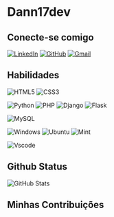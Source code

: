 # Dann17dev

## Conecte-se comigo 
[![LinkedIn](https://img.shields.io/badge/LinkedIn-191970?style=for-the-badge&logo=linkedin&logoColor=white)](https://www.linkedin.com/in/danilomatosoficial/) [![GitHub](https://img.shields.io/badge/GitHub-191970?style=for-the-badge&logo=github&logoColor=white)](https://github.com/@dann17dev)
[![Gmail](https://img.shields.io/badge/Gmail-191970?style=for-the-badge&logo=gmail&logoColor=red)](mailto:dann17dev@gmail.com)

## Habilidades 
![HTML5](https://img.shields.io/badge/HTML5-191970?style=for-the-badge&logo=html5&logoColor=white)
![CSS3](https://img.shields.io/badge/CSS3-191970?style=for-the-badge&logo=css3&logoColor=white)

![Python](https://img.shields.io/badge/python-191970?style=for-the-badge&logo=python&logoColor=ffdd54)
![PHP](https://img.shields.io/badge/PHP-191970?style=for-the-badge&logo=php&logoColor=white)
![Django](https://img.shields.io/badge/django-191970.svg?style=for-the-badge&logo=django&logoColor=white)
![Flask](https://img.shields.io/badge/flask-191970.svg?style=for-the-badge&logo=flask&logoColor=white)

![MySQL](https://img.shields.io/badge/MySQL-191970?style=for-the-badge&logo=mysql&logoColor=white)

![Windows](https://img.shields.io/badge/Windows-191970?style=for-the-badge&logo=windows&logoColor=2CA5E0)
![Ubuntu](https://img.shields.io/badge/Ubuntu-191970?style=for-the-badge&logo=ubuntu&logoColor=2CA5E0)
![Mint](https://img.shields.io/badge/Linux%20Mint-191970?style=for-the-badge&logo=Linux%20Mint&logoColor=white)

![Vscode](https://img.shields.io/badge/Vscode-191970?style=for-the-badge&logo=visual-studio-code&logoColor=white)



## Github Status
![GitHub Stats](https://github-readme-stats.vercel.app/api?username=dann17dev&theme=transparent&bg_color=191970&border_color=C0C0C0&show_icons=true&icon_color=C0C0C0&title_color=FFF&text_color=FFF)


## Minhas Contribuições
